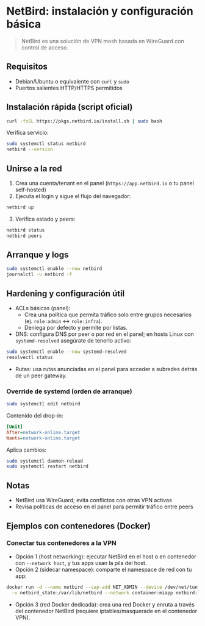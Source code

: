 # NetBird: instalación y configuración básica

> NetBird es una solución de VPN mesh basada en WireGuard con control de acceso.

## Requisitos

- Debian/Ubuntu o equivalente con `curl` y `sudo`
- Puertos salientes HTTP/HTTPS permitidos

## Instalación rápida (script oficial)

```bash
curl -fsSL https://pkgs.netbird.io/install.sh | sudo bash
```

Verifica servicio:

```bash
sudo systemctl status netbird
netbird --version
```

## Unirse a la red

1. Crea una cuenta/tenant en el panel (`https://app.netbird.io` o tu panel self-hosted)
2. Ejecuta el login y sigue el flujo del navegador:

```bash
netbird up
```

3. Verifica estado y peers:

```bash
netbird status
netbird peers
```

## Arranque y logs

```bash
sudo systemctl enable --now netbird
journalctl -u netbird -f
```

## Hardening y configuración útil

- ACLs básicas (panel):
  - Crea una política que permita tráfico solo entre grupos necesarios (ej. `role:admin` ↔ `role:infra`).
  - Deniega por defecto y permite por listas.
- DNS: configura DNS por peer o por red en el panel; en hosts Linux con `systemd-resolved` asegúrate de tenerlo activo:

```bash
sudo systemctl enable --now systemd-resolved
resolvectl status
```

- Rutas: usa rutas anunciadas en el panel para acceder a subredes detrás de un peer gateway.

### Override de systemd (orden de arranque)

```bash
sudo systemctl edit netbird
```
Contenido del drop-in:

```ini
[Unit]
After=network-online.target
Wants=network-online.target
```

Aplica cambios:

```bash
sudo systemctl daemon-reload
sudo systemctl restart netbird
```

## Notas

- NetBird usa WireGuard; evita conflictos con otras VPN activas
- Revisa políticas de acceso en el panel para permitir tráfico entre peers

## Ejemplos con contenedores (Docker)

### Conectar tus contenedores a la VPN

- Opción 1 (host networking): ejecutar NetBird en el host o en contenedor con `--network host`, y tus apps usan la pila del host.
- Opción 2 (sidecar namespace): comparte el namespace de red con tu app:

```bash
docker run -d --name netbird --cap-add NET_ADMIN --device /dev/net/tun \
  -v netbird_state:/var/lib/netbird --network container:miapp netbird:latest
```

- Opción 3 (red Docker dedicada): crea una red Docker y enruta a través del contenedor NetBird (requiere iptables/masquerade en el contenedor VPN).
